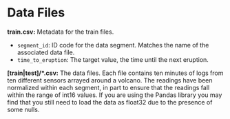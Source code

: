 # Data Files

**train.csv:** Metadata for the train files.
* `segment_id`: ID code for the data segment. Matches the name of the associated data file.
* `time_to_eruption`: The target value, the time until the next eruption.

**[train|test]/*.csv:** The data files. Each file contains ten minutes of logs from ten different sensors arrayed around a volcano. The readings have been 
normalized within each segment, in part to ensure that the readings fall within the range of int16 values. If you are using the Pandas library you may find 
that you still need to load the data as float32 due to the presence of some nulls.
